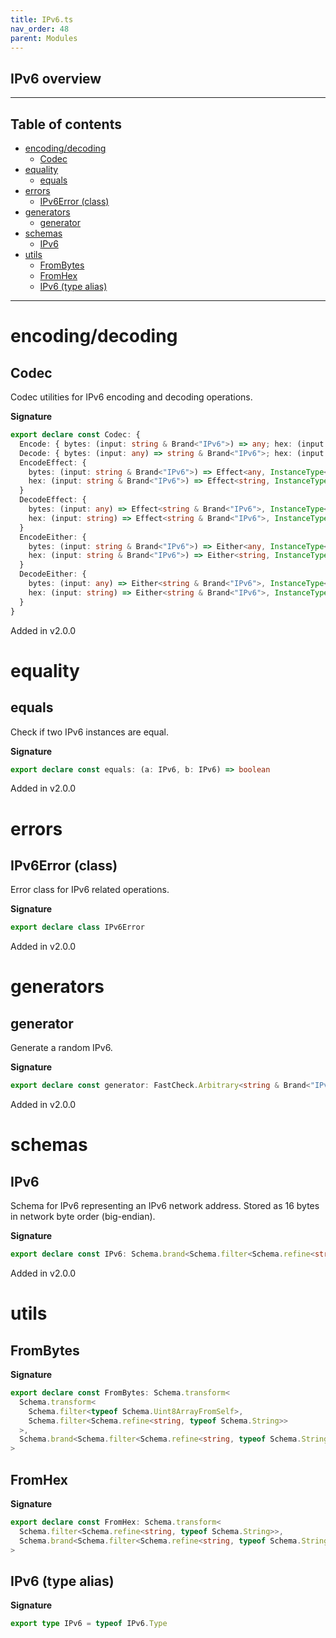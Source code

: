 ```yaml
---
title: IPv6.ts
nav_order: 48
parent: Modules
---
```


## IPv6 overview

---

<h2 class="text-delta">Table of contents</h2>

- [encoding/decoding](#encodingdecoding)
  - [Codec](#codec)
- [equality](#equality)
  - [equals](#equals)
- [errors](#errors)
  - [IPv6Error (class)](#ipv6error-class)
- [generators](#generators)
  - [generator](#generator)
- [schemas](#schemas)
  - [IPv6](#ipv6)
- [utils](#utils)
  - [FromBytes](#frombytes)
  - [FromHex](#fromhex)
  - [IPv6 (type alias)](#ipv6-type-alias)

---

# encoding/decoding

## Codec

Codec utilities for IPv6 encoding and decoding operations.

**Signature**

```ts
export declare const Codec: {
  Encode: { bytes: (input: string & Brand<"IPv6">) => any; hex: (input: string & Brand<"IPv6">) => string }
  Decode: { bytes: (input: any) => string & Brand<"IPv6">; hex: (input: string) => string & Brand<"IPv6"> }
  EncodeEffect: {
    bytes: (input: string & Brand<"IPv6">) => Effect<any, InstanceType<typeof IPv6Error>>
    hex: (input: string & Brand<"IPv6">) => Effect<string, InstanceType<typeof IPv6Error>>
  }
  DecodeEffect: {
    bytes: (input: any) => Effect<string & Brand<"IPv6">, InstanceType<typeof IPv6Error>>
    hex: (input: string) => Effect<string & Brand<"IPv6">, InstanceType<typeof IPv6Error>>
  }
  EncodeEither: {
    bytes: (input: string & Brand<"IPv6">) => Either<any, InstanceType<typeof IPv6Error>>
    hex: (input: string & Brand<"IPv6">) => Either<string, InstanceType<typeof IPv6Error>>
  }
  DecodeEither: {
    bytes: (input: any) => Either<string & Brand<"IPv6">, InstanceType<typeof IPv6Error>>
    hex: (input: string) => Either<string & Brand<"IPv6">, InstanceType<typeof IPv6Error>>
  }
}
```

Added in v2.0.0

# equality

## equals

Check if two IPv6 instances are equal.

**Signature**

```ts
export declare const equals: (a: IPv6, b: IPv6) => boolean
```

Added in v2.0.0

# errors

## IPv6Error (class)

Error class for IPv6 related operations.

**Signature**

```ts
export declare class IPv6Error
```

Added in v2.0.0

# generators

## generator

Generate a random IPv6.

**Signature**

```ts
export declare const generator: FastCheck.Arbitrary<string & Brand<"IPv6">>
```

Added in v2.0.0

# schemas

## IPv6

Schema for IPv6 representing an IPv6 network address.
Stored as 16 bytes in network byte order (big-endian).

**Signature**

```ts
export declare const IPv6: Schema.brand<Schema.filter<Schema.refine<string, typeof Schema.String>>, "IPv6">
```

Added in v2.0.0

# utils

## FromBytes

**Signature**

```ts
export declare const FromBytes: Schema.transform<
  Schema.transform<
    Schema.filter<typeof Schema.Uint8ArrayFromSelf>,
    Schema.filter<Schema.refine<string, typeof Schema.String>>
  >,
  Schema.brand<Schema.filter<Schema.refine<string, typeof Schema.String>>, "IPv6">
>
```

## FromHex

**Signature**

```ts
export declare const FromHex: Schema.transform<
  Schema.filter<Schema.refine<string, typeof Schema.String>>,
  Schema.brand<Schema.filter<Schema.refine<string, typeof Schema.String>>, "IPv6">
>
```

## IPv6 (type alias)

**Signature**

```ts
export type IPv6 = typeof IPv6.Type
```
